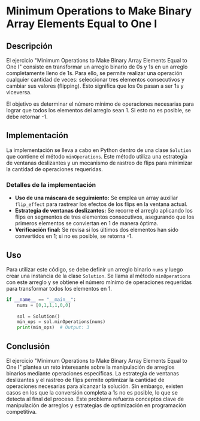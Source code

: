 # Minimum Operations to Make Binary Array Elements Equal to One I

## Descripción

El ejercicio "Minimum Operations to Make Binary Array Elements Equal to One I" consiste en transformar un arreglo binario de 0s y 1s en un arreglo completamente lleno de 1s. Para ello, se permite realizar una operación cualquier cantidad de veces: seleccionar tres elementos consecutivos y cambiar sus valores (flipping). Esto significa que los 0s pasan a ser 1s y viceversa.

El objetivo es determinar el número mínimo de operaciones necesarias para lograr que todos los elementos del arreglo sean 1. Si esto no es posible, se debe retornar -1.

## Implementación

La implementación se lleva a cabo en Python dentro de una clase `Solution` que contiene el método `minOperations`. Este método utiliza una estrategia de ventanas deslizantes y un mecanismo de rastreo de flips para minimizar la cantidad de operaciones requeridas.

### Detalles de la implementación

- **Uso de una máscara de seguimiento:** Se emplea un array auxiliar `flip_effect` para rastrear los efectos de los flips en la ventana actual.
- **Estrategia de ventanas deslizantes:** Se recorre el arreglo aplicando los flips en segmentos de tres elementos consecutivos, asegurando que los primeros elementos se conviertan en 1 de manera óptima.
- **Verificación final:** Se revisa si los últimos dos elementos han sido convertidos en 1; si no es posible, se retorna -1.

## Uso

Para utilizar este código, se debe definir un arreglo binario `nums` y luego crear una instancia de la clase `Solution`. Se llama al método `minOperations` con este arreglo y se obtiene el número mínimo de operaciones requeridas para transformar todos los elementos en 1.

```python
if __name__ == "__main__":
    nums = [0,1,1,1,0,0]
    
    sol = Solution()
    min_ops = sol.minOperations(nums)
    print(min_ops)  # Output: 3
```

## Conclusión

El ejercicio "Minimum Operations to Make Binary Array Elements Equal to One I" plantea un reto interesante sobre la manipulación de arreglos binarios mediante operaciones específicas. La estrategia de ventanas deslizantes y el rastreo de flips permite optimizar la cantidad de operaciones necesarias para alcanzar la solución. Sin embargo, existen casos en los que la conversión completa a 1s no es posible, lo que se detecta al final del proceso. Este problema refuerza conceptos clave de manipulación de arreglos y estrategias de optimización en programación competitiva.
